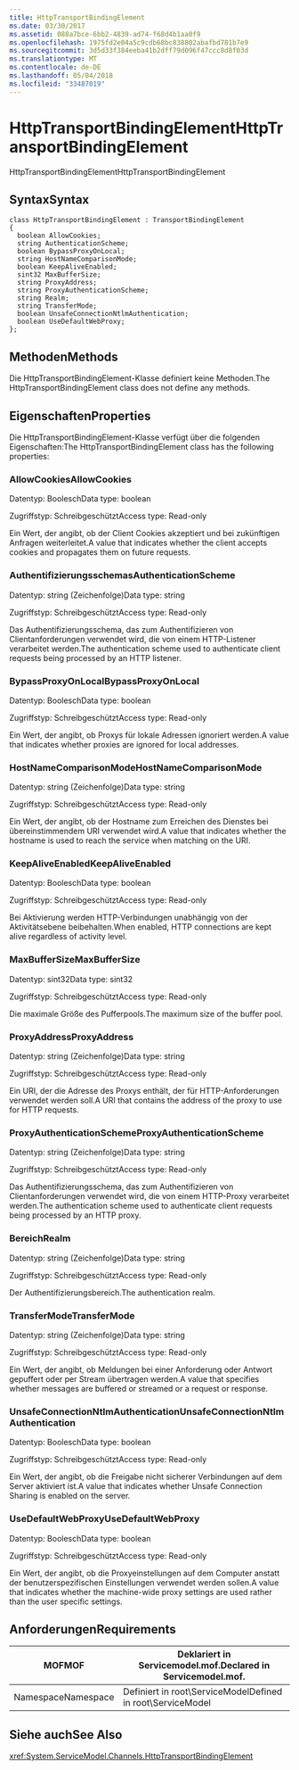 ```yaml
---
title: HttpTransportBindingElement
ms.date: 03/30/2017
ms.assetid: 088a7bce-6bb2-4839-ad74-f68d4b1aa0f9
ms.openlocfilehash: 1975fd2e04a5c9cdb68bc838802abafbd781b7e9
ms.sourcegitcommit: 3d5d33f384eeba41b2dff79d096f47ccc8d8f03d
ms.translationtype: MT
ms.contentlocale: de-DE
ms.lasthandoff: 05/04/2018
ms.locfileid: "33487019"
---
```

# <a name="httptransportbindingelement"></a><span data-ttu-id="b3899-102">HttpTransportBindingElement</span><span class="sxs-lookup"><span data-stu-id="b3899-102">HttpTransportBindingElement</span></span>
<span data-ttu-id="b3899-103">HttpTransportBindingElement</span><span class="sxs-lookup"><span data-stu-id="b3899-103">HttpTransportBindingElement</span></span>  
  
## <a name="syntax"></a><span data-ttu-id="b3899-104">Syntax</span><span class="sxs-lookup"><span data-stu-id="b3899-104">Syntax</span></span>  
  
```  
class HttpTransportBindingElement : TransportBindingElement  
{  
  boolean AllowCookies;  
  string AuthenticationScheme;  
  boolean BypassProxyOnLocal;  
  string HostNameComparisonMode;  
  boolean KeepAliveEnabled;  
  sint32 MaxBufferSize;  
  string ProxyAddress;  
  string ProxyAuthenticationScheme;  
  string Realm;  
  string TransferMode;  
  boolean UnsafeConnectionNtlmAuthentication;  
  boolean UseDefaultWebProxy;  
};  
```  
  
## <a name="methods"></a><span data-ttu-id="b3899-105">Methoden</span><span class="sxs-lookup"><span data-stu-id="b3899-105">Methods</span></span>  
 <span data-ttu-id="b3899-106">Die HttpTransportBindingElement-Klasse definiert keine Methoden.</span><span class="sxs-lookup"><span data-stu-id="b3899-106">The HttpTransportBindingElement class does not define any methods.</span></span>  
  
## <a name="properties"></a><span data-ttu-id="b3899-107">Eigenschaften</span><span class="sxs-lookup"><span data-stu-id="b3899-107">Properties</span></span>  
 <span data-ttu-id="b3899-108">Die HttpTransportBindingElement-Klasse verfügt über die folgenden Eigenschaften:</span><span class="sxs-lookup"><span data-stu-id="b3899-108">The HttpTransportBindingElement class has the following properties:</span></span>  
  
### <a name="allowcookies"></a><span data-ttu-id="b3899-109">AllowCookies</span><span class="sxs-lookup"><span data-stu-id="b3899-109">AllowCookies</span></span>  
 <span data-ttu-id="b3899-110">Datentyp: Boolesch</span><span class="sxs-lookup"><span data-stu-id="b3899-110">Data type: boolean</span></span>  
  
 <span data-ttu-id="b3899-111">Zugriffstyp: Schreibgeschützt</span><span class="sxs-lookup"><span data-stu-id="b3899-111">Access type: Read-only</span></span>  
  
 <span data-ttu-id="b3899-112">Ein Wert, der angibt, ob der Client Cookies akzeptiert und bei zukünftigen Anfragen weiterleitet.</span><span class="sxs-lookup"><span data-stu-id="b3899-112">A value that indicates whether the client accepts cookies and propagates them on future requests.</span></span>  
  
### <a name="authenticationscheme"></a><span data-ttu-id="b3899-113">Authentifizierungsschemas</span><span class="sxs-lookup"><span data-stu-id="b3899-113">AuthenticationScheme</span></span>  
 <span data-ttu-id="b3899-114">Datentyp: string (Zeichenfolge)</span><span class="sxs-lookup"><span data-stu-id="b3899-114">Data type: string</span></span>  
  
 <span data-ttu-id="b3899-115">Zugriffstyp: Schreibgeschützt</span><span class="sxs-lookup"><span data-stu-id="b3899-115">Access type: Read-only</span></span>  
  
 <span data-ttu-id="b3899-116">Das Authentifizierungsschema, das zum Authentifizieren von Clientanforderungen verwendet wird, die von einem HTTP-Listener verarbeitet werden.</span><span class="sxs-lookup"><span data-stu-id="b3899-116">The authentication scheme used to authenticate client requests being processed by an HTTP listener.</span></span>  
  
### <a name="bypassproxyonlocal"></a><span data-ttu-id="b3899-117">BypassProxyOnLocal</span><span class="sxs-lookup"><span data-stu-id="b3899-117">BypassProxyOnLocal</span></span>  
 <span data-ttu-id="b3899-118">Datentyp: Boolesch</span><span class="sxs-lookup"><span data-stu-id="b3899-118">Data type: boolean</span></span>  
  
 <span data-ttu-id="b3899-119">Zugriffstyp: Schreibgeschützt</span><span class="sxs-lookup"><span data-stu-id="b3899-119">Access type: Read-only</span></span>  
  
 <span data-ttu-id="b3899-120">Ein Wert, der angibt, ob Proxys für lokale Adressen ignoriert werden.</span><span class="sxs-lookup"><span data-stu-id="b3899-120">A value that indicates whether proxies are ignored for local addresses.</span></span>  
  
### <a name="hostnamecomparisonmode"></a><span data-ttu-id="b3899-121">HostNameComparisonMode</span><span class="sxs-lookup"><span data-stu-id="b3899-121">HostNameComparisonMode</span></span>  
 <span data-ttu-id="b3899-122">Datentyp: string (Zeichenfolge)</span><span class="sxs-lookup"><span data-stu-id="b3899-122">Data type: string</span></span>  
  
 <span data-ttu-id="b3899-123">Zugriffstyp: Schreibgeschützt</span><span class="sxs-lookup"><span data-stu-id="b3899-123">Access type: Read-only</span></span>  
  
 <span data-ttu-id="b3899-124">Ein Wert, der angibt, ob der Hostname zum Erreichen des Dienstes bei übereinstimmendem URI verwendet wird.</span><span class="sxs-lookup"><span data-stu-id="b3899-124">A value that indicates whether the hostname is used to reach the service when matching on the URI.</span></span>  
  
### <a name="keepaliveenabled"></a><span data-ttu-id="b3899-125">KeepAliveEnabled</span><span class="sxs-lookup"><span data-stu-id="b3899-125">KeepAliveEnabled</span></span>  
 <span data-ttu-id="b3899-126">Datentyp: Boolesch</span><span class="sxs-lookup"><span data-stu-id="b3899-126">Data type: boolean</span></span>  
  
 <span data-ttu-id="b3899-127">Zugriffstyp: Schreibgeschützt</span><span class="sxs-lookup"><span data-stu-id="b3899-127">Access type: Read-only</span></span>  
  
 <span data-ttu-id="b3899-128">Bei Aktivierung werden HTTP-Verbindungen unabhängig von der Aktivitätsebene beibehalten.</span><span class="sxs-lookup"><span data-stu-id="b3899-128">When enabled, HTTP connections are kept alive regardless of activity level.</span></span>  
  
### <a name="maxbuffersize"></a><span data-ttu-id="b3899-129">MaxBufferSize</span><span class="sxs-lookup"><span data-stu-id="b3899-129">MaxBufferSize</span></span>  
 <span data-ttu-id="b3899-130">Datentyp: sint32</span><span class="sxs-lookup"><span data-stu-id="b3899-130">Data type: sint32</span></span>  
  
 <span data-ttu-id="b3899-131">Zugriffstyp: Schreibgeschützt</span><span class="sxs-lookup"><span data-stu-id="b3899-131">Access type: Read-only</span></span>  
  
 <span data-ttu-id="b3899-132">Die maximale Größe des Pufferpools.</span><span class="sxs-lookup"><span data-stu-id="b3899-132">The maximum size of the buffer pool.</span></span>  
  
### <a name="proxyaddress"></a><span data-ttu-id="b3899-133">ProxyAddress</span><span class="sxs-lookup"><span data-stu-id="b3899-133">ProxyAddress</span></span>  
 <span data-ttu-id="b3899-134">Datentyp: string (Zeichenfolge)</span><span class="sxs-lookup"><span data-stu-id="b3899-134">Data type: string</span></span>  
  
 <span data-ttu-id="b3899-135">Zugriffstyp: Schreibgeschützt</span><span class="sxs-lookup"><span data-stu-id="b3899-135">Access type: Read-only</span></span>  
  
 <span data-ttu-id="b3899-136">Ein URI, der die Adresse des Proxys enthält, der für HTTP-Anforderungen verwendet werden soll.</span><span class="sxs-lookup"><span data-stu-id="b3899-136">A URI that contains the address of the proxy to use for HTTP requests.</span></span>  
  
### <a name="proxyauthenticationscheme"></a><span data-ttu-id="b3899-137">ProxyAuthenticationScheme</span><span class="sxs-lookup"><span data-stu-id="b3899-137">ProxyAuthenticationScheme</span></span>  
 <span data-ttu-id="b3899-138">Datentyp: string (Zeichenfolge)</span><span class="sxs-lookup"><span data-stu-id="b3899-138">Data type: string</span></span>  
  
 <span data-ttu-id="b3899-139">Zugriffstyp: Schreibgeschützt</span><span class="sxs-lookup"><span data-stu-id="b3899-139">Access type: Read-only</span></span>  
  
 <span data-ttu-id="b3899-140">Das Authentifizierungsschema, das zum Authentifizieren von Clientanforderungen verwendet wird, die von einem HTTP-Proxy verarbeitet werden.</span><span class="sxs-lookup"><span data-stu-id="b3899-140">The authentication scheme used to authenticate client requests being processed by an HTTP proxy.</span></span>  
  
### <a name="realm"></a><span data-ttu-id="b3899-141">Bereich</span><span class="sxs-lookup"><span data-stu-id="b3899-141">Realm</span></span>  
 <span data-ttu-id="b3899-142">Datentyp: string (Zeichenfolge)</span><span class="sxs-lookup"><span data-stu-id="b3899-142">Data type: string</span></span>  
  
 <span data-ttu-id="b3899-143">Zugriffstyp: Schreibgeschützt</span><span class="sxs-lookup"><span data-stu-id="b3899-143">Access type: Read-only</span></span>  
  
 <span data-ttu-id="b3899-144">Der Authentifizierungsbereich.</span><span class="sxs-lookup"><span data-stu-id="b3899-144">The authentication realm.</span></span>  
  
### <a name="transfermode"></a><span data-ttu-id="b3899-145">TransferMode</span><span class="sxs-lookup"><span data-stu-id="b3899-145">TransferMode</span></span>  
 <span data-ttu-id="b3899-146">Datentyp: string (Zeichenfolge)</span><span class="sxs-lookup"><span data-stu-id="b3899-146">Data type: string</span></span>  
  
 <span data-ttu-id="b3899-147">Zugriffstyp: Schreibgeschützt</span><span class="sxs-lookup"><span data-stu-id="b3899-147">Access type: Read-only</span></span>  
  
 <span data-ttu-id="b3899-148">Ein Wert, der angibt, ob Meldungen bei einer Anforderung oder Antwort gepuffert oder per Stream übertragen werden.</span><span class="sxs-lookup"><span data-stu-id="b3899-148">A value that specifies whether messages are buffered or streamed or a request or response.</span></span>  
  
### <a name="unsafeconnectionntlmauthentication"></a><span data-ttu-id="b3899-149">UnsafeConnectionNtlmAuthentication</span><span class="sxs-lookup"><span data-stu-id="b3899-149">UnsafeConnectionNtlmAuthentication</span></span>  
 <span data-ttu-id="b3899-150">Datentyp: Boolesch</span><span class="sxs-lookup"><span data-stu-id="b3899-150">Data type: boolean</span></span>  
  
 <span data-ttu-id="b3899-151">Zugriffstyp: Schreibgeschützt</span><span class="sxs-lookup"><span data-stu-id="b3899-151">Access type: Read-only</span></span>  
  
 <span data-ttu-id="b3899-152">Ein Wert, der angibt, ob die Freigabe nicht sicherer Verbindungen auf dem Server aktiviert ist.</span><span class="sxs-lookup"><span data-stu-id="b3899-152">A value that indicates whether Unsafe Connection Sharing is enabled on the server.</span></span>  
  
### <a name="usedefaultwebproxy"></a><span data-ttu-id="b3899-153">UseDefaultWebProxy</span><span class="sxs-lookup"><span data-stu-id="b3899-153">UseDefaultWebProxy</span></span>  
 <span data-ttu-id="b3899-154">Datentyp: Boolesch</span><span class="sxs-lookup"><span data-stu-id="b3899-154">Data type: boolean</span></span>  
  
 <span data-ttu-id="b3899-155">Zugriffstyp: Schreibgeschützt</span><span class="sxs-lookup"><span data-stu-id="b3899-155">Access type: Read-only</span></span>  
  
 <span data-ttu-id="b3899-156">Ein Wert, der angibt, ob die Proxyeinstellungen auf dem Computer anstatt der benutzerspezifischen Einstellungen verwendet werden sollen.</span><span class="sxs-lookup"><span data-stu-id="b3899-156">A value that indicates whether the machine-wide proxy settings are used rather than the user specific settings.</span></span>  
  
## <a name="requirements"></a><span data-ttu-id="b3899-157">Anforderungen</span><span class="sxs-lookup"><span data-stu-id="b3899-157">Requirements</span></span>  
  
|<span data-ttu-id="b3899-158">MOF</span><span class="sxs-lookup"><span data-stu-id="b3899-158">MOF</span></span>|<span data-ttu-id="b3899-159">Deklariert in Servicemodel.mof.</span><span class="sxs-lookup"><span data-stu-id="b3899-159">Declared in Servicemodel.mof.</span></span>|  
|---------|-----------------------------------|  
|<span data-ttu-id="b3899-160">Namespace</span><span class="sxs-lookup"><span data-stu-id="b3899-160">Namespace</span></span>|<span data-ttu-id="b3899-161">Definiert in root\ServiceModel</span><span class="sxs-lookup"><span data-stu-id="b3899-161">Defined in root\ServiceModel</span></span>|  
  
## <a name="see-also"></a><span data-ttu-id="b3899-162">Siehe auch</span><span class="sxs-lookup"><span data-stu-id="b3899-162">See Also</span></span>  
 <xref:System.ServiceModel.Channels.HttpTransportBindingElement>

